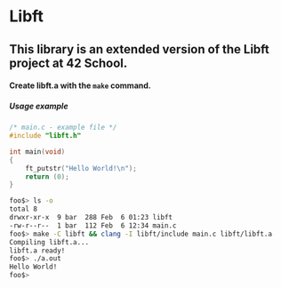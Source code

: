# Libft
## This library is an extended version of the Libft project at 42 School.
#### Create libft.a with the `make` command.

##### Usage example
```C
/* main.c - example file */
#include "libft.h"

int main(void)
{
	ft_putstr("Hello World!\n");
	return (0);
}
```
```bash
foo$> ls -o
total 8
drwxr-xr-x  9 bar  288 Feb  6 01:23 libft
-rw-r--r--  1 bar  112 Feb  6 12:34 main.c
foo$> make -C libft && clang -I libft/include main.c libft/libft.a
Compiling libft.a...
libft.a ready!
foo$> ./a.out
Hello World!
foo$>
```
